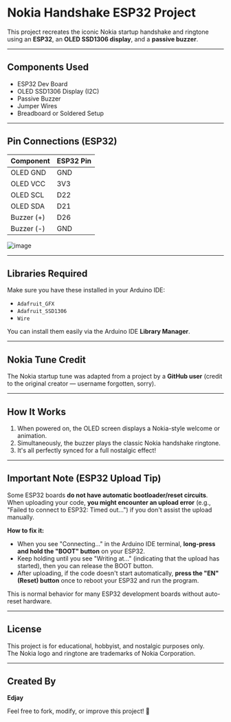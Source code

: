 # Nokia Handshake ESP32 Project 

This project recreates the iconic Nokia startup handshake and ringtone using an **ESP32**, an **OLED SSD1306 display**, and a **passive buzzer**.

---

## Components Used

- ESP32 Dev Board  
- OLED SSD1306 Display (I2C)  
- Passive Buzzer  
- Jumper Wires  
- Breadboard or Soldered Setup  

---

## Pin Connections (ESP32)

| Component  | ESP32 Pin |
|------------|-----------|
| OLED GND   | GND       |
| OLED VCC   | 3V3       |
| OLED SCL   | D22       |
| OLED SDA   | D21       |
| Buzzer (+) | D26       |
| Buzzer (-) | GND       |

![image](https://github.com/user-attachments/assets/e57eec7e-20ad-46e7-8e69-7b5ca4b0acd0)

---

## Libraries Required

Make sure you have these installed in your Arduino IDE:

- `Adafruit_GFX`
- `Adafruit_SSD1306`
- `Wire`

You can install them easily via the Arduino IDE **Library Manager**.

---

## Nokia Tune Credit

The Nokia startup tune was adapted from a project by a **GitHub user** (credit to the original creator — username forgotten, sorry).

---

## How It Works

1. When powered on, the OLED screen displays a Nokia-style welcome or animation.
2. Simultaneously, the buzzer plays the classic Nokia handshake ringtone.
3. It's all perfectly synced for a full nostalgic effect!

---

## Important Note (ESP32 Upload Tip)

Some ESP32 boards **do not have automatic bootloader/reset circuits**.  
When uploading your code, **you might encounter an upload error** (e.g., "Failed to connect to ESP32: Timed out...") if you don't assist the upload manually.

**How to fix it:**

- When you see "Connecting..." in the Arduino IDE terminal, **long-press and hold the "BOOT" button** on your ESP32.
- Keep holding until you see "Writing at..." (indicating that the upload has started), then you can release the BOOT button.
- After uploading, if the code doesn't start automatically, **press the "EN" (Reset) button** once to reboot your ESP32 and run the program.

This is normal behavior for many ESP32 development boards without auto-reset hardware.

---

## License

This project is for educational, hobbyist, and nostalgic purposes only.  
The Nokia logo and ringtone are trademarks of Nokia Corporation.

---

## Created By

**Edjay**

Feel free to fork, modify, or improve this project! 🚀
